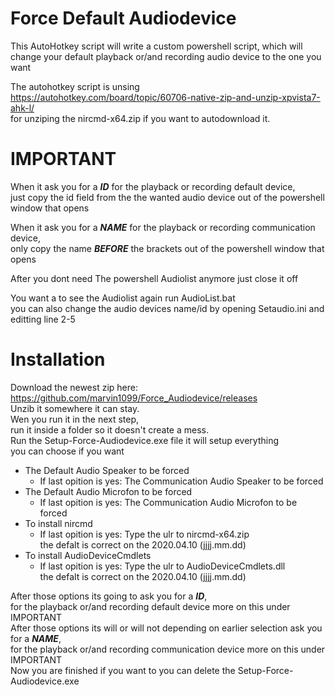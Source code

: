 # Force Default Audiodevice
This AutoHotkey script will write a custom powershell script, 
which will change your default playback or/and recording audio device to the one you want

The autohotkey script is unsing   
https://autohotkey.com/board/topic/60706-native-zip-and-unzip-xpvista7-ahk-l/   
for unziping the nircmd-x64.zip if you want to autodownload it.   
# IMPORTANT
When it ask you for a ***ID*** for the playback or recording default device,  
just copy the id field from the the wanted audio device out of the powershell window that opens

When it ask you for a ***NAME*** for the playback or recording communication device,  
only copy the name ***BEFORE*** the brackets out of the powershell window that opens

After you dont need The powershell Audiolist anymore just close it off

You want a to see the Audiolist again run AudioList.bat   
you can also change the audio devices name/id by opening Setaudio.ini and editting line 2-5
# Installation
Download the newest zip here:   
https://github.com/marvin1099/Force_Audiodevice/releases  
Unzib it somewhere it can stay.   
Wen you run it in the next step,  
run it inside a folder so it doesn't create a mess.   
Run the Setup-Force-Audiodevice.exe file it will setup everything   
you can choose if you want  
- The Default Audio Speaker to be forced
  - If last opition is yes: The Communication Audio Speaker to be forced
- The Default Audio Microfon to be forced
  - If last opition is yes: The Communication Audio Microfon to be forced
- To install nircmd
  - If last opition is yes: Type the ulr to nircmd-x64.zip  
    the defalt is correct on the 2020.04.10 (jjjj.mm.dd) 
- To install AudioDeviceCmdlets
  - If last opition is yes: Type the ulr to AudioDeviceCmdlets.dll  
    the defalt is correct on the 2020.04.10 (jjjj.mm.dd)

After those options its going to ask you for a ***ID***,  
for the playback or/and recording default device more on this under IMPORTANT  
After those options its will or will not depending on earlier selection ask you for a ***NAME***,   
for the playback or/and recording communication device more on this under IMPORTANT   
Now you are finished if you want to you can delete the Setup-Force-Audiodevice.exe
